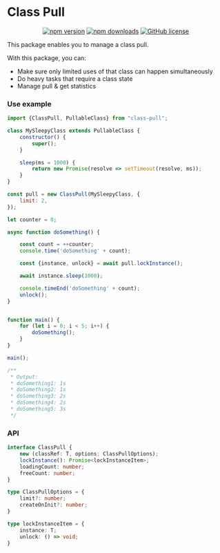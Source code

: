 # Class Pull

<div align="center">

[![npm version](https://badge.fury.io/js/class-pull.svg)](https://badge.fury.io/js/catai)
[![npm downloads](https://img.shields.io/npm/dt/class-pull.svg)](https://www.npmjs.com/package/catai)
[![GitHub license](https://img.shields.io/github/license/ido-pluto/class-pull)](./LICENSE)

</div>

This package enables you to manage a class pull.

With this package, you can:
- Make sure only limited uses of that class can happen simultaneously
- Do heavy tasks that require a class state
- Manage pull & get statistics

### Use example

```javascript
import {ClassPull, PullableClass} from "class-pull";

class MySleepyClass extends PullableClass {
    constructor() {
        super();
    }

    sleep(ms = 1000) {
        return new Promise(resolve => setTimeout(resolve, ms));
    }
}

const pull = new ClassPull(MySleepyClass, {
    limit: 2,
});

let counter = 0;

async function doSomething() {

    const count = ++counter;
    console.time('doSomething' + count);

    const {instance, unlock} = await pull.lockInstance();

    await instance.sleep(1000);

    console.timeEnd('doSomething' + count);
    unlock();
}


function main() {
    for (let i = 0; i < 5; i++) {
        doSomething();
    }
}

main();

/**
 * Output:
 * doSomething1: 1s
 * doSomething2: 1s
 * doSomething3: 2s
 * doSomething4: 2s
 * doSomething5: 3s
 */
```

### API
```typescript
interface ClassPull {
    new (classRef: T, options: ClassPullOptions);
    lockInstance(): Promise<lockInstanceItem>;
    loadingCount: number;
    freeCount: number;
}

type ClassPullOptions = {
    limit?: number;
    createOnInit?: number;
}

type lockInstanceItem = {
    instance: T;
    unlock: () => void;
}
```
